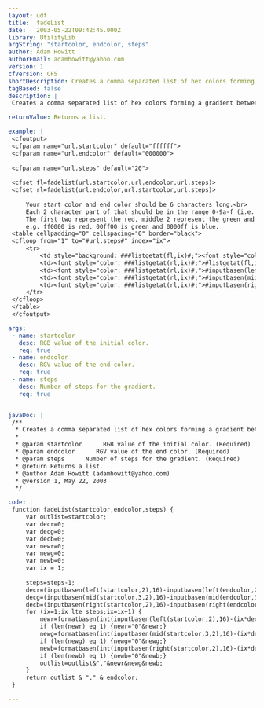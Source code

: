 ```yaml
---
layout: udf
title:  fadeList
date:   2003-05-22T09:42:45.000Z
library: UtilityLib
argString: "startcolor, endcolor, steps"
author: Adam Howitt
authorEmail: adamhowitt@yahoo.com
version: 1
cfVersion: CF5
shortDescription: Creates a comma separated list of hex colors forming a gradient between the start color and the end color over a specified number of steps.
tagBased: false
description: |
 Creates a comma separated list of hex colors forming a gradient between the start color and the end color over a specified number of steps.

returnValue: Returns a list.

example: |
 <cfoutput>
 <cfparam name="url.startcolor" default="ffffff">
 <cfparam name="url.endcolor" default="000000">
 
 <cfparam name="url.steps" default="20">
 
 <cfset fl=fadelist(url.startcolor,url.endcolor,url.steps)>
 <cfset rl=fadelist(url.endcolor,url.startcolor,url.steps)>
 
     Your start color and end color should be 6 characters long.<br>
     Each 2 character part of that should be in the range 0-9a-f (i.e. Hexadecimal)<br>
     The first two represent the red, middle 2 represent the green and the last 2 the blue component<br>
     e.g. ff0000 is red, 00ff00 is green and 0000ff is blue.
 <table cellpadding="0" cellspacing="0" border="black">
 <cfloop from="1" to="#url.steps#" index="ix">
     <tr>
         <td style="background: ###listgetat(fl,ix)#;"><font style="color: ###listgetat(rl,ix)#;">#listgetat(fl,ix)#</font></td>
         <td><font style="color: ###listgetat(rl,ix)#;">#listgetat(fl,ix)#</font></td>
         <td><font style="color: ###listgetat(rl,ix)#;">#inputbasen(left(listgetat(fl,ix),2),16)#</font></td>
         <td><font style="color: ###listgetat(rl,ix)#;">#inputbasen(mid(listgetat(fl,ix),3,2),16)#</font></td>
         <td><font style="color: ###listgetat(rl,ix)#;">#inputbasen(right(listgetat(fl,ix),2),16)#</font></td>
     </tr>
 </cfloop>
 </table>
 </cfoutput>

args:
 - name: startcolor
   desc: RGB value of the initial color.
   req: true
 - name: endcolor
   desc: RGV value of the end color.
   req: true
 - name: steps
   desc: Number of steps for the gradient.
   req: true


javaDoc: |
 /**
  * Creates a comma separated list of hex colors forming a gradient between the start color and the end color over a specified number of steps.
  * 
  * @param startcolor      RGB value of the initial color. (Required)
  * @param endcolor      RGV value of the end color. (Required)
  * @param steps      Number of steps for the gradient. (Required)
  * @return Returns a list. 
  * @author Adam Howitt (adamhowitt@yahoo.com) 
  * @version 1, May 22, 2003 
  */

code: |
 function fadeList(startcolor,endcolor,steps) {
     var outlist=startcolor;
     var decr=0;
     var decg=0;
     var decb=0;
     var newr=0;
     var newg=0;
     var newb=0;
     var ix = 1;
 
     steps=steps-1;
     decr=(inputbasen(left(startcolor,2),16)-inputbasen(left(endcolor,2),16))/steps;
     decg=(inputbasen(mid(startcolor,3,2),16)-inputbasen(mid(endcolor,3,2),16))/steps;
     decb=(inputbasen(right(startcolor,2),16)-inputbasen(right(endcolor,2),16))/steps;
     for (ix=1;ix lte steps;ix=ix+1) {
         newr=formatbasen(int(inputbasen(left(startcolor,2),16)-(ix*decr)),16);
         if (len(newr) eq 1) {newr="0"&newr;}
         newg=formatbasen(int(inputbasen(mid(startcolor,3,2),16)-(ix*decg)),16);
         if (len(newg) eq 1) {newg="0"&newg;}
         newb=formatbasen(int(inputbasen(right(startcolor,2),16)-(ix*decb)),16);
         if (len(newb) eq 1) {newb="0"&newb;}
         outlist=outlist&","&newr&newg&newb;
     }
     return outlist & "," & endcolor;
 }

---
```


